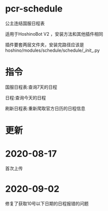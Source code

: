 # pcr-schedule
公主连结国服日程表


适用于HoshinoBot V2 ，安装方法和其他插件相同


插件要套两层文件夹，安装完路径应该是hoshino/modules/schedule/schedule/\__init__.py



# 指令
国服日程表:查询7天的日程


日程:查询今天的日程


刷新日程表:重新爬取官方日历的日程信息





# 更新


# 2020-08-17

首次上传



# 2020-09-02

修复了获取10号以下日期的日程报错的问题
